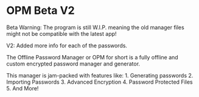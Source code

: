 # OPM Beta V2

Beta Warning: The program is still W.I.P. meaning the old manager files might not be compatible with the latest app!

V2: Added more info for each of the passwords.

The Offline Password Manager or OPM for short is a fully offline and custom encrypted password manager and generator.

This manager is jam-packed with features like:
	1. Generating passwords
	2. Importing Passwords
	3. Advanced Encryption
	4. Password Protected Files
	5. And More!



 
